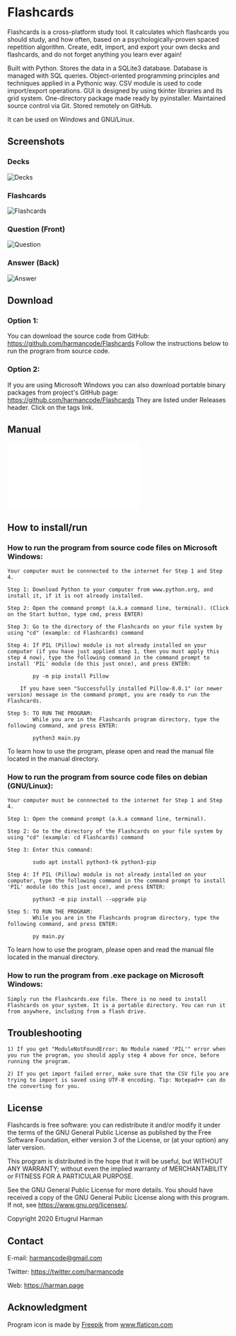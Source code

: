 # Flashcards
Flashcards is a cross-platform study tool. It calculates which flashcards you should study, and how often, based on a psychologically-proven spaced repetition algorithm. Create, edit, import, and export your own decks and flashcards, and do not forget anything you learn ever again!

Built with Python. Stores the data in a SQLite3 database. Database is managed with SQL queries. Object-oriented programming principles and techniques applied in a Pythonic way. CSV module is used to code import/export operations. GUI is designed by using tkinter libraries and its grid system. One-directory package made ready by pyinstaller. Maintained source control via Git.  Stored remotely on GitHub.

It can be used on Windows and GNU/Linux.

## Screenshots

### Decks


![Decks](./image/screenshots/Decks%20view.png)


### Flashcards


![Flashcards](./image/screenshots/Flashcards%20view.png)


### Question (Front)


![Question](./image/screenshots/Question%20view.png)


### Answer (Back)


![Answer](./image/screenshots/Answer%20view.png)


## Download

### Option 1:
You can download the source code from GitHub: https://github.com/harmancode/Flashcards 
Follow the instructions below to run the program from source code.

### Option 2:
If you are using Microsoft Windows you can also download portable binary packages from project's GitHub page: https://github.com/harmancode/Flashcards 
They are listed under Releases header. Click on the tags link.

## Manual

![Click here to open the manual.](./manual/Flashcards.pdf)

## How to install/run

### How to run the program from source code files on Microsoft Windows:

	Your computer must be connnected to the internet for Step 1 and Step 4.

	Step 1: Download Python to your computer from www.python.org, and install it, if it is not already installed.

	Step 2: Open the command prompt (a.k.a command line, terminal). (Click on the Start button, type cmd, press ENTER)

	Step 3: Go to the directory of the Flashcards on your file system by using "cd" (example: cd Flashcards) command
		
	Step 4: If PIL (Pillow) module is not already installed on your computer (if you have just applied step 1, then you must apply this step 4 now), type the following command in the command prompt to install 'PIL' module (do this just once), and press ENTER:
	
			py -m pip install Pillow
			
		If you have seen "Successfully installed Pillow-8.0.1" (or newer version) message in the command prompt, you are ready to run the Flashcards. 
		
	Step 5: TO RUN THE PROGRAM:
			While you are in the Flashcards program directory, type the following command, and press ENTER: 
			
			python3 main.py
			
To learn how to use the program, please open and read the manual file located in the manual directory.

### How to run the program from source code files on debian (GNU/Linux):

	Your computer must be connnected to the internet for Step 1 and Step 4.

	Step 1: Open the command prompt (a.k.a command line, terminal). 

	Step 2: Go to the directory of the Flashcards on your file system by using "cd" (example: cd Flashcards) command
	
	Step 3: Enter this command:
	
			sudo apt install python3-tk python3-pip 
		
	Step 4: If PIL (Pillow) module is not already installed on your computer, type the following command in the command prompt to install 'PIL' module (do this just once), and press ENTER:
	
			python3 -m pip install --upgrade pip
		
	Step 5: TO RUN THE PROGRAM:
			While you are in the Flashcards program directory, type the following command, and press ENTER: 
			
			py main.py
			
To learn how to use the program, please open and read the manual file located in the manual directory.

### How to run the program from .exe package on Microsoft Windows:

	Simply run the Flashcards.exe file. There is no need to install Flashcards on your system. It is a portable directory. You can run it from anywhere, including from a flash drive.

## Troubleshooting

	1) If you get "ModuleNotFoundError: No Module named 'PIL'" error when you run the program, you should apply step 4 above for once, before running the program.

	2) If you get import failed error, make sure that the CSV file you are trying to import is saved using UTF-8 encoding. Tip: Notepad++ can do the converting for you.	


## License

Flashcards is free software: you can redistribute it and/or modify it under the terms of the GNU General Public License as published by the Free Software Foundation, either version 3 of the License, or (at your option) any later version. 

This program is distributed in the hope that it will be useful, but WITHOUT ANY WARRANTY; without even the implied warranty of MERCHANTABILITY or FITNESS FOR A PARTICULAR PURPOSE. 

See the GNU General Public License for more details. You should have received a copy of the GNU General Public License along with this program. If not, see <https://www.gnu.org/licenses/>.

Copyright 2020 Ertugrul Harman

## Contact

E-mail: harmancode@gmail.com

Twitter: https://twitter.com/harmancode

Web: https://harman.page

## Acknowledgment

<div>Program icon is made by <a href="https://www.flaticon.com/authors/freepik" title="Freepik">Freepik</a> from <a href="https://www.flaticon.com/" title="Flaticon">www.flaticon.com</a></div>
